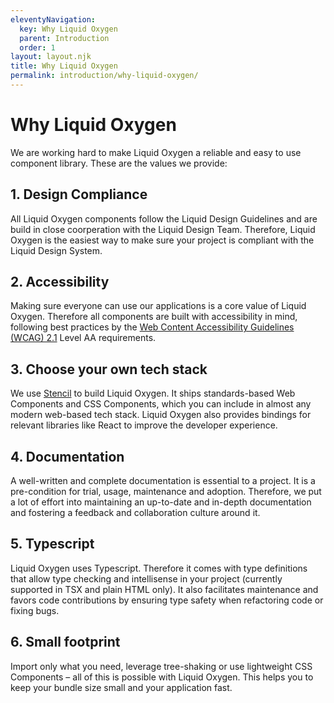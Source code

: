 ```yaml
---
eleventyNavigation:
  key: Why Liquid Oxygen
  parent: Introduction
  order: 1
layout: layout.njk
title: Why Liquid Oxygen
permalink: introduction/why-liquid-oxygen/
---
```


# Why Liquid Oxygen

We are working hard to make Liquid Oxygen a reliable and easy to use component library. These are the values we provide:

## 1. Design Compliance

All Liquid Oxygen components follow the Liquid Design Guidelines and are build in close coorperation with the Liquid Design Team. Therefore, Liquid Oxygen is the easiest way to make sure your project is compliant with the Liquid Design System.

## 2. Accessibility

Making sure everyone can use our applications is a core value of Liquid Oxygen. Therefore all components are built with accessibility in mind, following best practices by the [Web Content Accessibility Guidelines (WCAG) 2.1](https://www.w3.org/TR/WCAG21/) Level AA requirements.

## 3. Choose your own tech stack

We use [Stencil](https://stenciljs.com/) to build Liquid Oxygen. It ships standards-based Web Components and CSS Components, which you can include in almost any modern web-based tech stack. Liquid Oxygen also provides bindings for relevant libraries like React to improve the developer experience.

## 4. Documentation

A well-written and complete documentation is essential to a project. It is a pre-condition for trial, usage, maintenance and adoption. Therefore, we put a lot of effort into maintaining an up-to-date and in-depth documentation and fostering a feedback and collaboration culture around it.

## 5. Typescript

Liquid Oxygen uses Typescript. Therefore it comes with type definitions that allow type checking and intellisense in your project (currently supported in TSX and plain HTML only). It also facilitates maintenance and favors code contributions by ensuring type safety when refactoring code or fixing bugs.

## 6. Small footprint

Import only what you need, leverage tree-shaking or use lightweight CSS Components – all of this is possible with Liquid Oxygen. This helps you to keep your bundle size small and your application fast.

<docs-page-nav prev-href="./" next-title="Getting started" next-href="introduction/getting-started/"></docs-page-nav>
